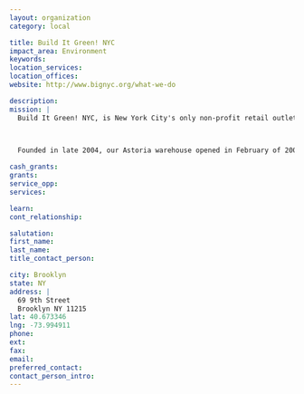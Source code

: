 ```yaml
---
layout: organization
category: local

title: Build It Green! NYC
impact_area: Environment
keywords: 
location_services: 
location_offices: 
website: http://www.bignyc.org/what-we-do

description: 
mission: |
  Build It Green! NYC, is New York City's only non-profit retail outlet for salvaged and surplus building materials. Our reuse centers have everything from panel doors to high end refrigerators and shutters to movie props. Our mission is to keep these materials out of the landfill, while offering deep discounts on their resale. We are working towards reducing the amount of unnecessary construction and demolition (C&D) waste clogging our landfills, which contributes to pollution, GHG emissions, climate change and global warming.

  

  Founded in late 2004, our Astoria warehouse opened in February of 2005. Our second reuse center opened in Gowanus, Brooklyn in November 2011.

cash_grants: 
grants: 
service_opp: 
services: 

learn: 
cont_relationship: 

salutation: 
first_name: 
last_name: 
title_contact_person: 

city: Brooklyn
state: NY
address: |
  69 9th Street     
  Brooklyn NY 11215
lat: 40.673346
lng: -73.994911
phone: 
ext: 
fax: 
email: 
preferred_contact: 
contact_person_intro: 
---
```

